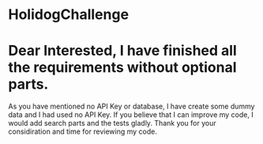 # HolidogChallenge
# Dear Interested, I have finished all the requirements without optional parts. 
As you have mentioned no API Key or database, I have create some dummy data and I had used no API Key.
If you believe that I can improve my code, I would add search parts and the tests gladly.
Thank you for your considiration and time for reviewing my code.
